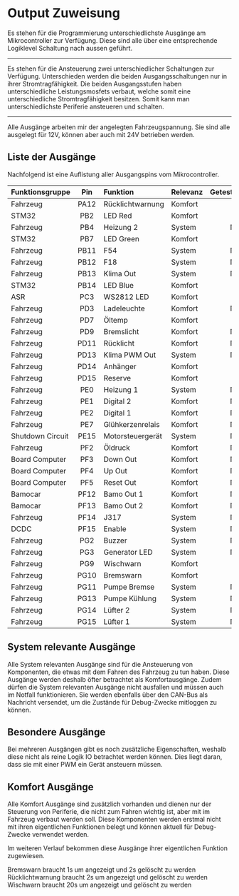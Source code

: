 # **Output Zuweisung**

Es stehen für die Programmierung unterschiedlichste Ausgänge am Mikrocontroller zur
Verfügung. Diese sind alle über eine entsprechende Logiklevel Schaltung nach aussen
geführt.

---

Es stehen für die Ansteuerung zwei unterschiedlicher Schaltungen zur Verfügung.
Unterschieden werden die beiden Ausgangsschaltungen nur in ihrer Stromtragfähigkeit.
Die beiden Ausgangsstufen haben unterschiedliche Leistungsmosfets verbaut, welche
somit eine unterschiedliche Stromtragfähigkeit besitzen. Somit kann man
unterschiedlichste Periferie ansteueren und schalten.

---

Alle Ausgänge arbeiten mir der angelegten Fahrzeugspannung. Sie sind alle ausgelegt
für 12V, können aber auch mit 24V betrieben werden.


## Liste der Ausgänge

Nachfolgend ist eine Auflistung aller Ausgangspins vom Mikrocontroller.

| Funktionsgruppe | Pin | Funktion | Relevanz | Getestet |
|:--------------- |:---:|:-------- |:-------- | --------:|
| Fahrzeug | PA12 | Rücklichtwarnung | Komfort | Ja |
| STM32 | PB2 | LED Red | Komfort | Ja |
| Fahrzeug | PB4 | Heizung 2 | System | No |
| STM32 | PB7 | LED Green | Komfort | Ja |
| Fahrzeug | PB11 | F54 | System | No |
| Fahrzeug | PB12 | F18 | System | No |
| Fahrzeug | PB13 | Klima Out | System | No |
| STM32 | PB14 | LED Blue | Komfort | Ja |
| ASR | PC3 | WS2812 LED | Komfort | Ja |
| Fahrzeug | PD3 | Ladeleuchte | Komfort | No |
| Fahrzeug | PD7 | Öltemp | Komfort | Ja |
| Fahrzeug | PD9 | Bremslicht | Komfort | No |
| Fahrzeug | PD11 | Rücklicht | Komfort | No |
| Fahrzeug | PD13 | Klima PWM Out | System | No |
| Fahrzeug | PD14 | Anhänger | Komfort | Ja |
| Fahrzeug | PD15 | Reserve | Komfort | Ja |
| Fahrzeug | PE0 | Heizung 1 | System | No |
| Fahrzeug | PE1 | Digital 2 | Komfort | No |
| Fahrzeug | PE2 | Digital 1 | Komfort | No |
| Fahrzeug | PE7 | Glühkerzenrelais | Komfort | No |
| Shutdown Circuit | PE15 | Motorsteuergerät | System | No |
| Fahrzeug | PF2 | Öldruck | Komfort | No |
| Board Computer | PF3 | Down Out | Komfort | No |
| Board Computer | PF4 | Up Out | Komfort | No |
| Board Computer | PF5 | Reset Out | Komfort | No |
| Bamocar | PF12 | Bamo Out 1 | Komfort | No |
| Bamocar | PF13 | Bamo Out 2 | Komfort | No |
| Fahrzeug | PF14 | J317 | System | No |
| DCDC | PF15 | Enable | System | No |
| Fahrzeug | PG2 | Buzzer | System | No |
| Fahrzeug | PG3 | Generator LED | System | No |
| Fahrzeug | PG9 | Wischwarn | Komfort | Ja |
| Fahrzeug | PG10 | Bremswarn | Komfort | Ja |
| Fahrzeug | PG11 | Pumpe Bremse | System | No |
| Fahrzeug | PG13 | Pumpe Kühlung | System | No |
| Fahrzeug | PG14 | Lüfter 2 | System | No |
| Fahrzeug | PG15 | Lüfter 1 | System | No |


## System relevante Ausgänge

Alle System relevanten Ausgänge sind für die Ansteuerung von Komponenten, die etwas mit dem
Fahren des Fahrzeug zu tun haben. Diese Ausgänge werden deshalb öfter betrachtet als
Komfortausgänge. Zudem dürfen die System relevanten Ausgänge nicht ausfallen und müssen
auch im Notfall funktionieren. Sie werden ebenfalls über den CAN-Bus als Nachricht versendet,
um die Zustände für Debug-Zwecke mitloggen zu können.


## Besondere Ausgänge

Bei mehreren Ausgängen gibt es noch zusätzliche Eigenschaften, weshalb diese nicht als
reine Logik IO betrachtet werden können. Dies liegt daran, dass sie mit einer PWM ein
Gerät ansteuern müssen.


## Komfort Ausgänge
Alle Komfort Ausgänge sind zusätzlich vorhanden und dienen nur der Steuerung von Periferie,
die nicht zum Fahren wichtig ist, aber mit im Fahrzeug verbaut werden soll. Diese Komponenten
werden erstmal nicht mit ihren eigentlichen Funktionen belegt und können aktuell für
Debug-Zwecke verwendet werden.

Im weiteren Verlauf bekommen diese Ausgänge ihrer eigentlichen Funktion zugewiesen.

Bremswarn braucht 1s um angezeigt und 2s gelöscht zu werden
Rücklichtwarnung braucht 2s um angezeigt und gelöscht zu werden
Wischwarn braucht 20s um angezeigt und gelöscht zu werden